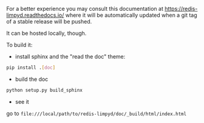For a better experience you may consult this documentation at https://redis-limpyd.readthedocs.io/ where it will be automatically updated when a git tag of a stable release will be pushed.

It can be hosted locally, though.

To build it:

- install sphinx and the "read the doc" theme:

```bash
pip install .[doc]
```

- build the doc

```bash
python setup.py build_sphinx
```

- see it

go to ``file:///local/path/to/redis-limpyd/doc/_build/html/index.html``
